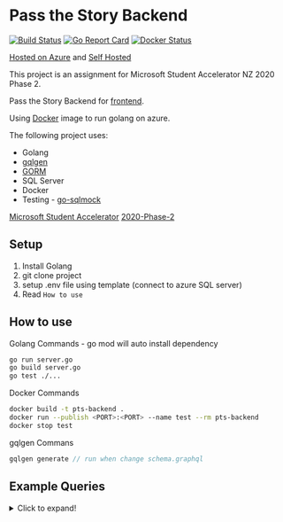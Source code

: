 # Pass the Story Backend

[![Build Status](https://dev.azure.com/chengzhenyang/pts-backend/_apis/build/status/scorpionknifes.pts-backend?branchName=master)](https://dev.azure.com/chengzhenyang/pts-backend/_build/latest?definitionId=3&branchName=master) [![Go Report Card](https://goreportcard.com/badge/github.com/scorpionknifes/pts-backend)](https://goreportcard.com/report/github.com/scorpionknifes/pts-backend)
[![Docker Status](https://img.shields.io/docker/cloud/build/zhenknz/pts-backend)](https://hub.docker.com/repository/docker/zhenknz/pts-backend/)

[Hosted on Azure](https://pts-backend.azurewebsites.net/) and [Self Hosted](https://zhenk.ml/)

This project is an assignment for Microsoft Student Accelerator NZ 2020 Phase 2.

Pass the Story Backend for [frontend](https://github.com/scorpionknifes/pts-frontend).

Using [Docker](https://hub.docker.com/repository/docker/zhenknz/pts-backend) image to run golang on azure.



The following project uses:
- Golang
- [gqlgen](https://gqlgen.com/)
- [GORM](https://gorm.io/index.html)
- SQL Server
- Docker
- Testing - [go-sqlmock](https://github.com/DATA-DOG/go-sqlmock)

[Microsoft Student Accelerator](http://aka.ms/nzmsawebsite)
[2020-Phase-2](https://github.com/NZMSA/2020-Phase-2)

## Setup

1. Install Golang
2. git clone project
3. setup .env file using template (connect to azure SQL server)
4. Read ```How to use```

## How to use

Golang Commands - go mod will auto install dependency
```bash
go run server.go
go build server.go
go test ./...
```

Docker Commands
```bash
docker build -t pts-backend .
docker run --publish <PORT>:<PORT> --name test --rm pts-backend
docker stop test
```

gqlgen Commans
```go
gqlgen generate // run when change schema.graphql
```

## Example Queries

<details><summary>Click to expand!</summary>
<p>

```graphql
# Write your query or mutation here
query stories {
  stories{
    id
    name
    count
    people
    tags
    createdAt
    updatedAt
  }
}

mutation createStory {
  createStory(input: {
    name: "Anonymous's 2000",
    tags: "example, cool, love"
  }){
    id
    name
    tags
  }
}

subscription subscriptionStory {
  stories{
    id
    name
    count
    people
    tags
    createdAt
    updatedAt
  }
}

query Story {
  story(id: 1) {
    id
    name
    turns{
      id
      value
      user{
        id
      }
    }
    count
    people
    tags
    createdAt
    updatedAt
  }
}
```
</p>
</details>
